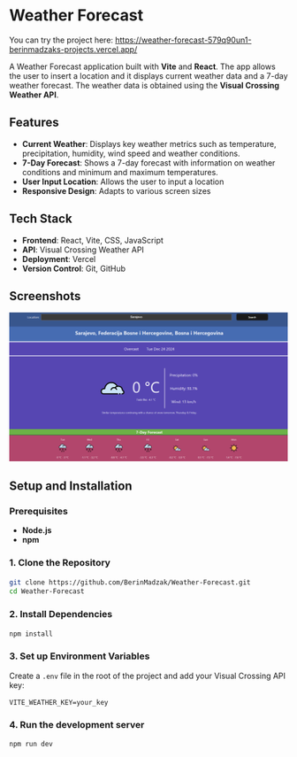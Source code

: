 # Weather Forecast

You can try the project here: 
https://weather-forecast-579q90un1-berinmadzaks-projects.vercel.app/

A Weather Forecast application built with **Vite** and **React**. The app allows the user to insert a location and it displays current weather data and a 7-day weather forecast. The weather data is obtained using the **Visual Crossing Weather API**.

## Features
- **Current Weather**: Displays key weather metrics such as temperature, precipitation, humidity, wind speed and weather conditions.
- **7-Day Forecast**: Shows a 7-day forecast with information on weather conditions and minimum and maximum temperatures.
- **User Input Location**: Allows the user to input a location
- **Responsive Design**: Adapts to various screen sizes

## Tech Stack
- **Frontend**: React, Vite, CSS, JavaScript
- **API**: Visual Crossing Weather API
- **Deployment**: Vercel
- **Version Control**: Git, GitHub

## Screenshots
![Screenshot](./screenshot.png)


## Setup and Installation

### Prerequisites
- **Node.js**
- **npm**

### 1. Clone the Repository
```bash
git clone https://github.com/BerinMadzak/Weather-Forecast.git
cd Weather-Forecast
```

### 2. Install Dependencies
```bash
npm install
```

### 3. Set up Environment Variables
Create a `.env` file in the root of the project and add your Visual Crossing API key:
```
VITE_WEATHER_KEY=your_key
```

### 4. Run the development server
```bash
npm run dev
```